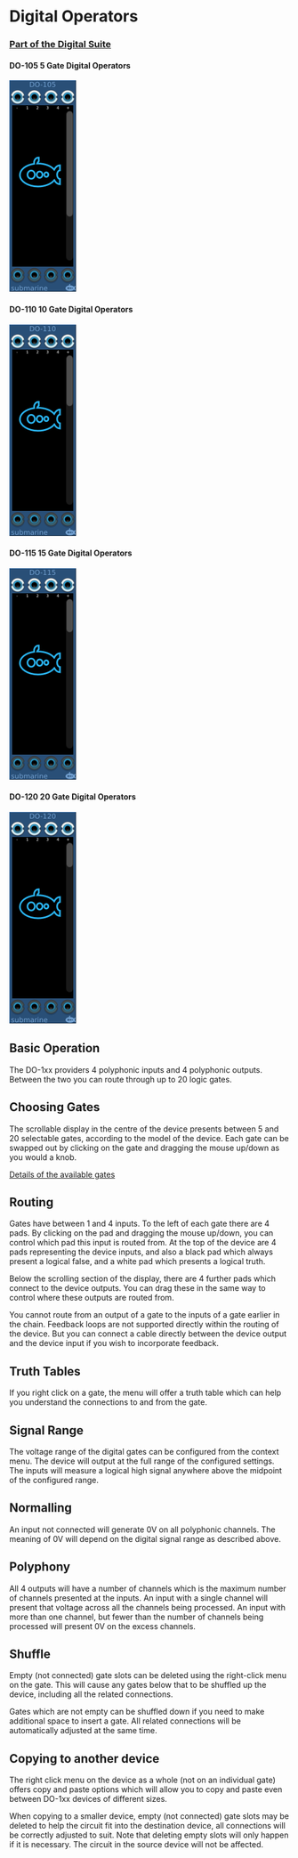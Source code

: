 # Digital Operators
### [Part of the Digital Suite](DS.md)
#### DO-105 5 Gate Digital Operators
![View of the Digital Operators](DO-105.png "Digital Operators")
#### DO-110 10 Gate Digital Operators
![View of the Digital Operators](DO-110.png "Digital Operators")
#### DO-115 15 Gate Digital Operators
![View of the Digital Operators](DO-115.png "Digital Operators")
#### DO-120 20 Gate Digital Operators
![View of the Digital Operators](DO-120.png "Digital Operators")

## Basic Operation

The DO-1xx providers 4 polyphonic inputs and 4 polyphonic outputs. Between the two you can route through up to 20 logic gates.

## Choosing Gates

The scrollable display in the centre of the device presents between 5 and 20 selectable gates, according to the model of the device. 
Each gate can be swapped out by clicking on the gate and dragging the mouse up/down as you would a knob.

[Details of the available gates](gates.md)

## Routing

Gates have between 1 and 4 inputs. To the left of each gate there are 4 pads. By clicking on the pad and dragging the mouse up/down, 
you can control which pad this input is routed from. At the top of the device are 4 pads representing the device inputs, and also a black pad
which always present a logical false, and a white pad which presents a logical truth.

Below the scrolling section of the display, there are 4 further pads which connect to the device outputs. 
You can drag these in the same way to control where these outputs are routed from.

You cannot route from an output of a gate to the inputs of a gate earlier in the chain. Feedback loops are not supported directly within 
the routing of the device.  But you can connect a cable directly between the device output and the device input if you wish to incorporate feedback.

## Truth Tables

If you right click on a gate, the menu will offer a truth table which can help you understand the connections to and from the gate.

## Signal Range

The voltage range of the digital gates can be configured from the context menu. The device will output at the full range of the configured settings. The inputs will measure a logical high signal anywhere above the midpoint of the configured range.

## Normalling

An input not connected will generate 0V on all polyphonic channels. The meaning of 0V will depend on the digital signal range as described above.

## Polyphony

All 4 outputs will have a number of channels which is the maximum number of channels presented at the inputs. 
An input with a single channel will present that voltage across all the channels being processed. 
An input with more than one channel, but fewer than the number of channels being processed will present 0V on the excess channels.

## Shuffle

Empty (not connected) gate slots can be deleted using the right-click menu on the gate. This will cause any gates below that to be shuffled up the device, including all the related connections.

Gates which are not empty can be shuffled down if you need to make additional space to insert a gate. All related connections will be automatically adjusted at the same time.

## Copying to another device

The right click menu on the device as a whole (not on an individual gate) offers copy and paste options which will allow you to copy and paste even between DO-1xx devices of different sizes.

When copying to a smaller device, empty (not connected) gate slots may be deleted to help the circuit fit into the destination device, all connections will be correctly adjusted to suit. Note that deleting empty slots will only happen if it is necessary.
The circuit in the source device will not be affected.


